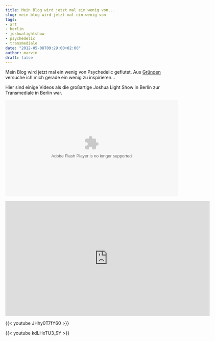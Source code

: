 ```yaml
---
title: Mein Blog wird jetzt mal ein wenig von...
slug: mein-blog-wird-jetzt-mal-ein-wenig-von
tags:
- art
- berlin
- joshualightshow
- psychedelic
- transmediale
date: "2012-05-08T09:29:00+02:00"
author: marvin
draft: false
---
```

Mein Blog wird jetzt mal ein wenig von Psychedelic geflutet. Aus
[Gründen](http://www.blauenacht.nuernberg.de/) versuche ich mich gerade
ein wenig zu inspirieren...

Hier sind einige Videos als die großartige Joshua Light Show in Berlin
zur Transmediale in Berlin war.

<p>
<object id="flashObj" width="540" height="302" classid="clsid:D27CDB6E-AE6D-11cf-96B8-444553540000" codebase="http://download.macromedia.com/pub/shockwave/cabs/flash/swflash.cab#version=9,0,47,0">
<param name="movie" value="http://c.brightcove.com/services/viewer/federated_f9?isVid=1&amp;isUI=1"></param><param name="bgcolor" value="#FFFFFF"></param><param name="flashVars" value="videoId=1427718134001&amp;linkBaseURL=http%3A%2F%2Fwww.zeit.de%2Fvideo%2F2012-02%2F1427718134001&amp;playerID=71239018001&amp;playerKey=AQ~~,AAAABDk7jCk~,Hc7JUgOccNrJEfCrmXm47o33h5TBn3UD&amp;domain=embed&amp;dynamicStreaming=true"></param><param name="base" value="http://admin.brightcove.com"></param><param name="seamlesstabbing" value="false"></param><param name="allowFullScreen" value="true"></param><param name="swLiveConnect" value="true"></param><param name="allowScriptAccess" value="always"></param>

<embed src="https://c.brightcove.com/services/viewer/federated_f9?isVid=1&amp;isUI=1" bgcolor="#FFFFFF" flashvars="videoId=1427718134001&amp;linkBaseURL=http%3A%2F%2Fwww.zeit.de%2Fvideo%2F2012-02%2F1427718134001&amp;playerID=71239018001&amp;playerKey=AQ~~,AAAABDk7jCk~,Hc7JUgOccNrJEfCrmXm47o33h5TBn3UD&amp;domain=embed&amp;dynamicStreaming=true" base="http://admin.brightcove.com" name="flashObj" width="540" height="302" seamlesstabbing="false" type="application/x-shockwave-flash" allowfullscreen="true" allowscriptaccess="always" swliveconnect="true" pluginspage="http://www.macromedia.com/shockwave/download/index.cgi?P1_Prod_Version=ShockwaveFlash">
</embed>
</object>
</p>
<iframe width="640" height="360" src="https://hub.freshmilk.tv/embed/1439005299001/" frameborder="0" allowfullscreen></iframe>

{{< youtube JHhy0T7fY60 >}}

{{< youtube kdLHxTU3_9Y >}}